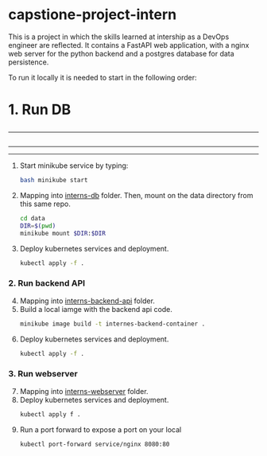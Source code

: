 # capstione-project-intern
This is a project in which the skills learned at intership as a DevOps engineer are reflected. It contains a FastAPI web application, with a nginx web server for the python backend and a postgres database for data persistence.

<!-- 
  In this project put into practice the skills learned at intership as a DevOps engineer. It is about build a simple CI/CD pipeline and then host in cloud using tools like FastAPI, Docker, Kubernetes, Jenkins and (Azure/AWS).

  Prerequisites.
  -FastAPI
  -Python
  -Github
  -Docker
  -Kubernetes
  -Jenkins
  -Azure/AWS
  -Linux OS

  ### 1. Create a project repository on Github

-->

To run it locally it is needed to start in the following order:

# 1. Run DB <hr/>
---
***
1. Start minikube service by typing:
    ```bash
    bash minikube start
    ```
2. Mapping into [interns-db](https://github.com/jnavarro447/capstione-project-intern/tree/main/interns-db) folder. 
   Then, mount on the data directory from this same repo. <br/>
    ```bash
    cd data
    DIR=$(pwd)
    minikube mount $DIR:$DIR
    ```
3. Deploy kubernetes services and deployment.
    ```bash
    kubectl apply -f .
    ```
    
### 2. Run backend API
4. Mapping into [interns-backend-api](https://github.com/jnavarro447/capstione-project-intern/tree/main/interns-backend-api) folder.
5. Build a local iamge with the backend api code.
    ```bash
    minikube image build -t internes-backend-container .
    ```
6. Deploy kubernetes services and deployment.
    ```bash
    kubectl apply -f .
    ```

### 3. Run webserver
7. Mapping into [interns-webserver](https://github.com/jnavarro447/capstione-project-intern/tree/main/interns-webserver) folder.
8. Deploy kubernetes services and deployment.
    ```bash
    kubectl apply f .
    ```
9. Run a port forward to expose a port on your local
    ```bash
    kubectl port-forward service/nginx 8080:80
    ```


